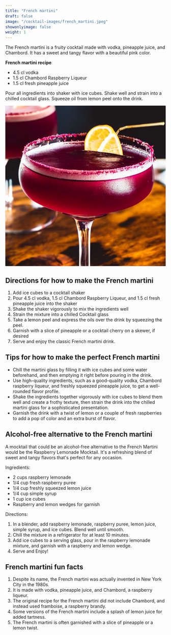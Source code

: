 ```yaml
---
title: "French martini"
draft: false
image: "/cocktail-images/french_martini.jpeg"
showonlyimage: false
weight: 1
---
```


The French martini is a fruity cocktail made with vodka, pineapple juice, and Chambord. It has a sweet and tangy flavor with a beautiful pink color.

<!--more-->

**French martini recipe**

- 4.5 cl vodka
- 1.5 cl Chambord Raspberry Liqueur
- 1.5 cl fresh pineapple juice


Pour all ingredients into shaker with ice cubes. Shake well and strain into a chilled cocktail glass. Squeeze oil from lemon peel onto the drink.

![](/cocktail-images/french_martini.jpeg)


## Directions for how to make the French martini

1. Add ice cubes to a cocktail shaker
2. Pour 4.5 cl vodka, 1.5 cl Chambord Raspberry Liqueur, and 1.5 cl fresh pineapple juice into the shaker
3. Shake the shaker vigorously to mix the ingredients well
4. Strain the mixture into a chilled Cocktail glass
5. Take a lemon peel and express the oils over the drink by squeezing the peel. 
6. Garnish with a slice of pineapple or a cocktail cherry on a skewer, if desired
7. Serve and enjoy the classic French martini drink.

## Tips for how to make the perfect French martini

- Chill the martini glass by filling it with ice cubes and some water beforehand, and then emptying it right before pouring in the drink.
- Use high-quality ingredients, such as a good-quality vodka, Chambord raspberry liqueur, and freshly squeezed pineapple juice, to get a well-rounded flavor profile. 
- Shake the ingredients together vigorously with ice cubes to blend them well and create a frothy texture, then strain the drink into the chilled martini glass for a sophisticated presentation. 
- Garnish the drink with a twist of lemon or a couple of fresh raspberries to add a pop of color and an extra burst of flavor.

## Alcohol-free alternative to the French martini

A mocktail that could be an alcohol-free alternative to the French Martini would be the Raspberry Lemonade Mocktail. It's a refreshing blend of sweet and tangy flavors that's perfect for any occasion.

Ingredients:
- 2 cups raspberry lemonade
- 1/4 cup fresh raspberry puree
- 1/4 cup freshly squeezed lemon juice
- 1/4 cup simple syrup
- 1 cup ice cubes
- Raspberry and lemon wedges for garnish

Directions:

1. In a blender, add raspberry lemonade, raspberry puree, lemon juice, simple syrup, and ice cubes. Blend well until smooth.
2. Chill the mixture in a refrigerator for at least 10 minutes.
3. Add ice cubes to a serving glass, pour in the raspberry lemonade mixture, and garnish with a raspberry and lemon wedge.
4. Serve and Enjoy!

## French martini fun facts

1. Despite its name, the French martini was actually invented in New York City in the 1980s.
2. It is made with vodka, pineapple juice, and Chambord, a raspberry liqueur.
3. The original recipe for the French martini did not include Chambord, and instead used framboise, a raspberry brandy.
4. Some versions of the French martini include a splash of lemon juice for added tartness.
5. The French martini is often garnished with a slice of pineapple or a lemon twist.
